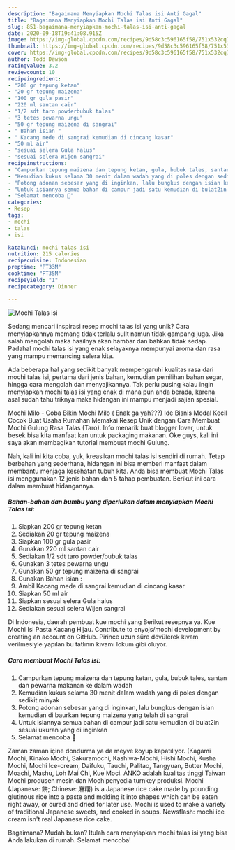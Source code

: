 ```yaml
---
description: "Bagaimana Menyiapkan Mochi Talas isi Anti Gagal"
title: "Bagaimana Menyiapkan Mochi Talas isi Anti Gagal"
slug: 851-bagaimana-menyiapkan-mochi-talas-isi-anti-gagal
date: 2020-09-18T19:41:08.915Z
image: https://img-global.cpcdn.com/recipes/9d58c3c596165f58/751x532cq70/mochi-talas-isi-foto-resep-utama.jpg
thumbnail: https://img-global.cpcdn.com/recipes/9d58c3c596165f58/751x532cq70/mochi-talas-isi-foto-resep-utama.jpg
cover: https://img-global.cpcdn.com/recipes/9d58c3c596165f58/751x532cq70/mochi-talas-isi-foto-resep-utama.jpg
author: Todd Dawson
ratingvalue: 3.2
reviewcount: 10
recipeingredient:
- "200 gr tepung ketan"
- "20 gr tepung maizena"
- "100 gr gula pasir"
- "220 ml santan cair"
- "1/2 sdt taro powderbubuk talas"
- "3 tetes pewarna ungu"
- "50 gr tepung maizena di sangrai"
- " Bahan isian "
- " Kacang mede di sangrai kemudian di cincang kasar"
- "50 ml air"
- "sesuai selera Gula halus"
- "sesuai selera Wijen sangrai"
recipeinstructions:
- "Campurkan tepung maizena dan tepung ketan, gula, bubuk tales, santan dan pewarna makanan ke dalam wadah"
- "Kemudian kukus selama 30 menit dalam wadah yang di poles dengan sedikit minyak"
- "Potong adonan sebesar yang di inginkan, lalu bungkus dengan isian kemudian di baurkan tepung maizena yang telah di sangrai"
- "Untuk isiannya semua bahan di campur jadi satu kemudian di bulat2in sesuai ukuran yang di inginkan"
- "Selamat mencoba 🙂"
categories:
- Resep
tags:
- mochi
- talas
- isi

katakunci: mochi talas isi 
nutrition: 215 calories
recipecuisine: Indonesian
preptime: "PT33M"
cooktime: "PT35M"
recipeyield: "1"
recipecategory: Dinner

---
```



![Mochi Talas isi](https://img-global.cpcdn.com/recipes/9d58c3c596165f58/751x532cq70/mochi-talas-isi-foto-resep-utama.jpg)

Sedang mencari inspirasi resep mochi talas isi yang unik? Cara menyiapkannya memang tidak terlalu sulit namun tidak gampang juga. Jika salah mengolah maka hasilnya akan hambar dan bahkan tidak sedap. Padahal mochi talas isi yang enak selayaknya mempunyai aroma dan rasa yang mampu memancing selera kita.

Ada beberapa hal yang sedikit banyak mempengaruhi kualitas rasa dari mochi talas isi, pertama dari jenis bahan, kemudian pemilihan bahan segar, hingga cara mengolah dan menyajikannya. Tak perlu pusing kalau ingin menyiapkan mochi talas isi yang enak di mana pun anda berada, karena asal sudah tahu triknya maka hidangan ini mampu menjadi sajian spesial.

Mochi Milo - Coba Bikin Mochi Milo ( Enak ga yah???) Ide Bisnis Modal Kecil Cocok Buat Usaha Rumahan Memakai Resep Unik dengan Cara Membuat Mochi Gulung Rasa Talas (Taro). Info menarik buat blogger lover, untuk besek bisa kita manfaat kan untuk packaging makanan. Oke guys, kali ini saya akan membagikan tutorial membuat mochi Gulung.


Nah, kali ini kita coba, yuk, kreasikan mochi talas isi sendiri di rumah. Tetap berbahan yang sederhana, hidangan ini bisa memberi manfaat dalam membantu menjaga kesehatan tubuh kita. Anda bisa membuat Mochi Talas isi menggunakan 12 jenis bahan dan 5 tahap pembuatan. Berikut ini cara dalam membuat hidangannya.

<!--inarticleads1-->

##### Bahan-bahan dan bumbu yang diperlukan dalam menyiapkan Mochi Talas isi:

1. Siapkan 200 gr tepung ketan
1. Sediakan 20 gr tepung maizena
1. Siapkan 100 gr gula pasir
1. Gunakan 220 ml santan cair
1. Sediakan 1/2 sdt taro powder/bubuk talas
1. Gunakan 3 tetes pewarna ungu
1. Gunakan 50 gr tepung maizena di sangrai
1. Gunakan  Bahan isian :
1. Ambil  Kacang mede di sangrai kemudian di cincang kasar
1. Siapkan 50 ml air
1. Siapkan sesuai selera Gula halus
1. Sediakan sesuai selera Wijen sangrai


Di Indonesia, daerah pembuat kue mochi yang Berikut resepnya ya. Kue Mochi Isi Pasta Kacang Hijau. Contribute to enyojs/mochi development by creating an account on GitHub. Pirince uzun süre dövülerek kıvam verilmesiyle yapılan bu tatlının kıvamı lokum gibi oluyor. 

<!--inarticleads2-->

##### Cara membuat Mochi Talas isi:

1. Campurkan tepung maizena dan tepung ketan, gula, bubuk tales, santan dan pewarna makanan ke dalam wadah
1. Kemudian kukus selama 30 menit dalam wadah yang di poles dengan sedikit minyak
1. Potong adonan sebesar yang di inginkan, lalu bungkus dengan isian kemudian di baurkan tepung maizena yang telah di sangrai
1. Untuk isiannya semua bahan di campur jadi satu kemudian di bulat2in sesuai ukuran yang di inginkan
1. Selamat mencoba 🙂


Zaman zaman içine dondurma ya da meyve koyup kapatılıyor. (Kagami Mochi, Kinako Mochi, Sakuramochi, Kashiwa-Mochi, Hishi Mochi, Kusha Mochi, Mochi Ice-cream, Daifuku, Tauchi, Palitao, Tangyuan, Butter Mochi, Moachi, Mashu, Loh Mai Chi, Kue Moci. ANKO adalah kualitas tinggi Taiwan Mochi produsen mesin dan Mochipenyedia turnkey produksi. Mochi (Japanese: 餅; Chinese: 麻糬) is a Japanese rice cake made by pounding glutinous rice into a paste and molding it into shapes which can be eaten right away, or cured and dried for later use. Mochi is used to make a variety of traditional Japanese sweets, and cooked in soups. Newsflash: mochi ice cream isn&#39;t real Japanese rice cake. 

Bagaimana? Mudah bukan? Itulah cara menyiapkan mochi talas isi yang bisa Anda lakukan di rumah. Selamat mencoba!
